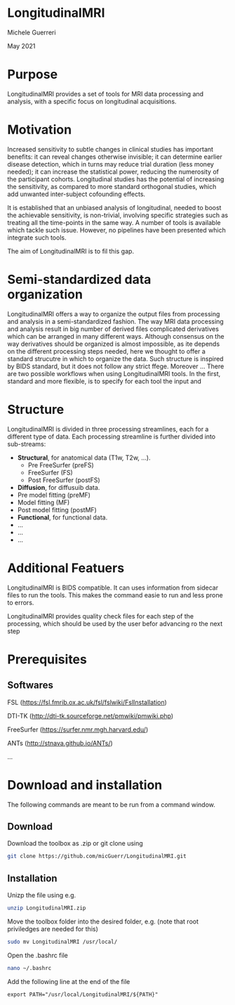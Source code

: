 LongitudinalMRI
===============
Michele Guerreri

May 2021

Purpose
=======

LongitudinalMRI provides a set of tools for MRI data processing and analysis, with a specific focus on longitudinal acquisitions.

Motivation
==========

Increased sensitivity to subtle changes in clinical studies has important benefits: it can reveal changes otherwise invisible; it can determine earlier disease detection, which in turns may reduce trial duration (less money needed); it can increase the statistical power, reducing the numerosity of the participant cohorts. 
Longitudinal studies has the potential of increasing the sensitivity, as compared to more standard orthogonal studies, which add unwanted inter-subject cofounding effects.

It is established that an unbiased analysis of longitudinal, needed to boost the achievable sensitivity, is non-trivial, involving specific strategies such as treating all the time-points in the same way.
A number of tools is available which tackle such issue.
However, no pipelines have been presented which integrate such tools.

The aim of LongitudinalMRI is to fil this gap.  

Semi-standardized data organization
===================================

LongitudinalMRI offers a way to organize the output files from processing and analysis in a semi-standardized fashion. The way MRI data processing and analysis result in big number of derived files complicated derivatives which can be arranged in many different ways. Although consensus on the way derivatives should be organized is almost impossible, as ite depends on the different processing steps needed, here we thought to offer a standard strucutre in which to organize the data.
Such structure is inspired by BIDS standard, but it does not follow any strict ffege.
Moreover ...
There are two possible workflows when using LongitudinalMRI tools. In the first, standard and more flexible, is to specify for each tool the input and 

Structure
=========

LongitudinalMRI is divided in three processing streamlines, each for a different type of data.
Each processing streamline is further divided into sub-streams:

* **Structural**, for anatomical data (T1w, T2w, ...).
  * Pre FreeSurfer (preFS)
  * FreeSurfer (FS)
  * Post FreeSurfer (postFS)
*  **Diffusion**, for diffusuib data.
  * Pre model fitting (preMF)
  * Model fitting (MF)
  * Post model fitting (postMF)
*   **Functional**, for functional data.
  * ...
  * ...
  * ...

Additional Featuers
===================

LongitudinalMRI is BIDS compatible.
It can uses information from sidecar files to run the tools.
This makes the command easie to run and less prone to errors.

LongitudinalMRI provides quality check files for each step of the processing, which should be used by the user befor advancing ro the next step

Prerequisites
=============

Softwares
---------

FSL (https://fsl.fmrib.ox.ac.uk/fsl/fslwiki/FslInstallation)

DTI-TK (http://dti-tk.sourceforge.net/pmwiki/pmwiki.php)

FreeSurfer (https://surfer.nmr.mgh.harvard.edu/)

ANTs (http://stnava.github.io/ANTs/)

...

Download and installation
=========================

The following commands are meant to be run from a command window.

Download
--------

Download the toolbox as .zip or git clone using
```bash
git clone https://github.com/micGuerr/LongitudinalMRI.git
```

Installation
------------

Unizp the file using e.g.
```bash
unzip LongitudinalMRI.zip
```

Move the toolbox folder into the desired folder, e.g. (note that root priviledges are needed for this)
```bash
sudo mv LongitudinalMRI /usr/local/
```

Open the .bashrc file
```bash
nano ~/.bashrc
```

Add the following line at the end of the file
```bah
export PATH="/usr/local/LongitudinalMRI/${PATH}"
```









